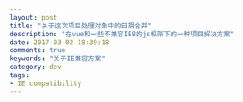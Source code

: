 ```yaml
---
layout: post
title: "关于这次项目处理对象中的日期合并"
description: "在vue和一些不兼容IE8的js框架下的一种项目解决方案"
date: 2017-03-02 18:39:18
comments: true
keywords: "关于IE兼容方案"
category: dev
tags:
- IE compatibility
---
```

